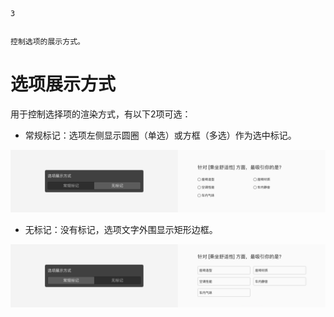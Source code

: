 ```index
3
```
```tag

```
```summary
控制选项的展示方式。
```
# 选项展示方式
用于控制选择项的渲染方式，有以下2项可选：

+ 常规标记：选项左侧显示圆圈（单选）或方框（多选）作为选中标记。

<img src='../assets/questionLayoutSetting/03optionDisplayMode/normal.png'>

+ 无标记：没有标记，选项文字外围显示矩形边框。

<img src='../assets/questionLayoutSetting/03optionDisplayMode/block.png'>